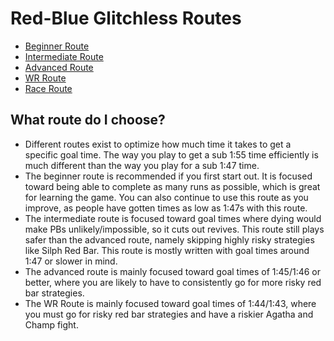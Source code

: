 # Red-Blue Glitchless Routes

* [Beginner Route](beginner-route/)
* [Intermediate Route](intermediate-route/)
* [Advanced Route](advanced-route/)
* [WR Route](WR-Route)
* [Race Route](race-route/)

## What route do I choose?
- Different routes exist to optimize how much time it takes to get a specific goal time. The way you play to get a sub 1:55 time efficiently is much different than the way you play for a sub 1:47 time.
- The beginner route is recommended if you first start out. It is focused toward being able to complete as many runs as possible, which is great for learning the game. You can also continue to use this route as you improve, as people have gotten times as low as 1:47s with this route.
- The intermediate route is focused toward goal times where dying would make PBs unlikely/impossible, so it cuts out revives. This route still plays safer than the advanced route, namely skipping highly risky strategies like Silph Red Bar. This route is mostly written with goal times around 1:47 or slower in mind.
- The advanced route is mainly focused toward goal times of 1:45/1:46 or better, where you are likely to have to consistently go for more risky red bar strategies.
- The WR Route is mainly focused toward goal times of 1:44/1:43, where you must go for risky red bar strategies and have a riskier Agatha and Champ fight.

